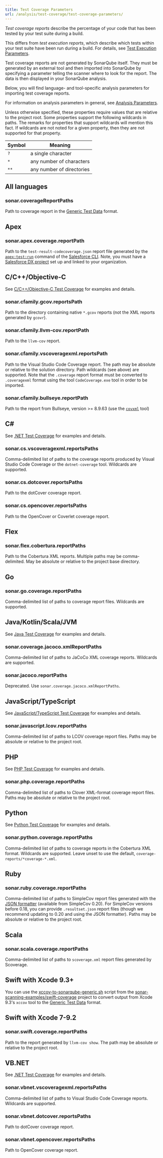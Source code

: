 ```yaml
---
title: Test Coverage Parameters
url: /analysis/test-coverage/test-coverage-parameters/
---
```


_Test coverage reports_ describe the percentage of your code that has been tested by your test suite during a build.

This differs from _test execution reports_, which describe which tests within your test suite have been run during a build. For details, see [Test Execution Parameters](/analysis/test-coverage/test-execution-parameters/).

Test coverage reports are not generated by SonarQube itself.
They must be generated by an external tool and then imported into SonarQube by specifying a parameter telling the scanner where to look for the report.
The data is then displayed in your SonarQube analysis.

Below, you will find language- and tool-specific analysis parameters for importing test coverage reports.

For information on analysis parameters in general, see [Analysis Parameters](/analysis/analysis-parameters/).

Unless otherwise specified, these properties require values that are relative to the project root. Some properties support the following wildcards in paths. The remarks for properties that support wildcards will mention this fact. If wildcards are not noted for a given property, then they are not supported for that property.

Symbol | Meaning
-|-
`?` | a single character
`*` | any number of characters
`**` | any number of directories


## All languages

### sonar.coverageReportPaths

Path to coverage report in the [Generic Test Data](/analysis/generic-test/) format.


## Apex

### sonar.apex.coverage.reportPath

Path to the `test-result-codecoverage.json` report file generated by the [`apex:test:run`](https://developer.salesforce.com/docs/atlas.en-us.sfdx_cli_reference.meta/sfdx_cli_reference/cli_reference_force_apex.htm?search_text=apex%20test#cli_reference_test_run) command of the [Salesforce CLI](https://developer.salesforce.com/tools/sfdxcli).
Note, you must have a [Salesforce DX project](https://developer.salesforce.com/docs/atlas.en-us.sfdx_dev.meta/sfdx_dev/sfdx_dev_workspace_setup.htm) set up and linked to your organization.


## C/C++/Objective-C

See [C/C++/Objective-C Test Coverage](/analysis/test-coverage/c-family-test-coverage/) for examples and details.


### sonar.cfamily.gcov.reportsPath

Path to the directory containing native `*.gcov` reports (not the XML reports generated by `gcovr`).


### sonar.cfamily.llvm-cov.reportPath

Path to the `llvm-cov` report.


### sonar.cfamily.vscoveragexml.reportsPath

Path to the Visual Studio Code Coverage report.
The path may be absolute or relative to the solution directory.
Path wildcards (see above) are supported.
Note that the `.coverage` report format must be converted to `.coveragexml` format using the tool `CodeCoverage.exe` tool in order to be imported.


### sonar.cfamily.bullseye.reportPath

Path to the report from Bullseye, version >= 8.9.63 (use the [`covxml`](http://www.bullseye.com/help/ref-covxml.html) tool)


## C#

See [.NET Test Coverage](/analysis/test-coverage/dotnet-test-coverage/) for examples and details.


### sonar.cs.vscoveragexml.reportsPaths

Comma-delimited list of paths to the coverage reports produced by Visual Studio Code Coverage or the `dotnet-coverage` tool.
Wildcards are supported.


### sonar.cs.dotcover.reportsPaths

Path to the dotCover coverage report.


### sonar.cs.opencover.reportsPaths

Path to the OpenCover or Coverlet coverage report.


## Flex

### sonar.flex.cobertura.reportPaths

Path to the Cobertura XML reports.
Multiple paths may be comma-delimited.
May be absolute or relative to the project base directory.


## Go

### sonar.go.coverage.reportPaths

Comma-delimited list of paths to coverage report files.
Wildcards are supported.


## Java/Kotlin/Scala/JVM

See [Java Test Coverage](/analysis/test-coverage/java-test-coverage/) for examples and details.


### sonar.coverage.jacoco.xmlReportPaths

Comma-delimited list of paths to JaCoCo XML coverage reports.
Wildcards are supported.


### sonar.jacoco.reportPaths

Deprecated.
Use `sonar.coverage.jacoco.xmlReportPaths`.


## JavaScript/TypeScript

See [JavaScript/TypeScript Test Coverage](/analysis/test-coverage/javascript-typescript-test-coverage/) for examples and details.


### sonar.javascript.lcov.reportPaths

Comma-delimited list of paths to LCOV coverage report files.
Paths may be absolute or relative to the project root.


## PHP

See [PHP Test Coverage](/analysis/test-coverage/php-test-coverage/) for examples and details.


### sonar.php.coverage.reportPaths

Comma-delimited list of paths to Clover XML-format coverage report files.
Paths may be absolute or relative to the project root.


## Python

See [Python Test Coverage](/analysis/test-coverage/python-test-coverage/) for examples and details.


### sonar.python.coverage.reportPaths

Comma-delimited list of paths to coverage reports in the Cobertura XML format.
Wildcards are supported.
Leave unset to use the default, `coverage-reports/*coverage-*.xml`.


## Ruby

### sonar.ruby.coverage.reportPaths

Comma-delimited list of paths to SimpleCov report files generated with the [JSON formatter](https://github.com/simplecov-ruby/simplecov#json-formatter) (available from SimpleCov 0.20).
For SimpleCov versions before 0.18, you can provide `.resultset.json` report files (though we recommend updating to 0.20 and using the JSON formatter).
Paths may be absolute or relative to the project root.


## Scala

### sonar.scala.coverage.reportPaths

Comma-delimited list of paths to `scoverage.xml` report files generated by Scoverage.


## Swift with Xcode 9.3+

You can use the [xccov-to-sonarqube-generic.sh](https://github.com/SonarSource/sonar-scanning-examples/blob/master/swift-coverage/swift-coverage-example/xccov-to-sonarqube-generic.sh) script from the [sonar-scanning-examples/swift-coverage](https://github.com/SonarSource/sonar-scanning-examples/tree/master/swift-coverage) project to convert output from Xcode 9.3's `xccov` tool to the [Generic Test Data](https://docs.sonarcloud.io/enriching/test-coverage/generic-test-data/) format.


## Swift with Xcode 7-9.2

### sonar.swift.coverage.reportPaths

Path to the report generated by `llvm-cov show`.
The path may be absolute or relative to the project root.


## VB.NET

See [.NET Test Coverage](/analysis/test-coverage/dotnet-test-coverage/) for examples and details.


### sonar.vbnet.vscoveragexml.reportsPaths

Comma-delimited list of paths to Visual Studio Code Coverage reports.
Wildcards are supported.


### sonar.vbnet.dotcover.reportsPaths

Path to dotCover coverage report.


### sonar.vbnet.opencover.reportsPaths

Path to OpenCover coverage report.
